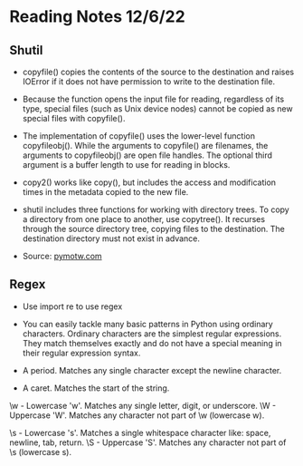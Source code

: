 # Reading Notes 12/6/22

## Shutil

- copyfile() copies the contents of the source to the destination and raises IOError if it does not have permission to write to the destination file.

- Because the function opens the input file for reading, regardless of its type, special files (such as Unix device nodes) cannot be copied as new special files with copyfile().

- The implementation of copyfile() uses the lower-level function copyfileobj(). While the arguments to copyfile() are filenames, the arguments to copyfileobj() are open file handles. The optional third argument is a buffer length to use for reading in blocks.

- copy2() works like copy(), but includes the access and modification times in the metadata copied to the new file.

- shutil includes three functions for working with directory trees. To copy a directory from one place to another, use copytree(). It recurses through the source directory tree, copying files to the destination. The destination directory must not exist in advance.

- Source: [pymotw.com](https://pymotw.com/3/shutil/)

## Regex

- Use import re to use regex

- You can easily tackle many basic patterns in Python using ordinary characters. Ordinary characters are the simplest regular expressions. They match themselves exactly and do not have a special meaning in their regular expression syntax.

- A period. Matches any single character except the newline character.

- A caret. Matches the start of the string.

\w - Lowercase 'w'. Matches any single letter, digit, or underscore.
\W - Uppercase 'W'. Matches any character not part of \w (lowercase w).

\s - Lowercase 's'. Matches a single whitespace character like: space, newline, tab, return.
\S - Uppercase 'S'. Matches any character not part of \s (lowercase s).